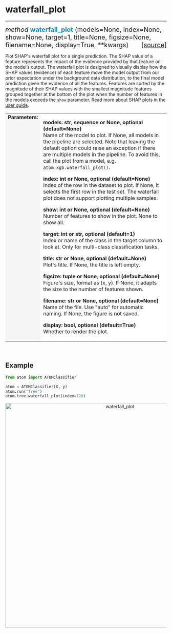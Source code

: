 # waterfall_plot
----------------

<div style="font-size:20px">
<em>method</em> <strong style="color:#008AB8">waterfall_plot</strong>
(models=None, index=None, show=None, target=1, title=None,
figsize=None, filename=None, display=True, **kwargs)
<span style="float:right">
<a href="https://github.com/tvdboom/ATOM/blob/master/atom/plots.py#L2021">[source]</a>
</span>
</div>

Plot SHAP's waterfall plot for a single prediction. The SHAP value
of a feature represents the impact of the evidence provided by that
feature on the model’s output. The waterfall plot is designed to
visually display how the SHAP values (evidence) of each feature move
the model output from our prior expectation under the background
data distribution, to the final model prediction given the evidence
of all the features. Features are sorted by the magnitude of their
SHAP values with the smallest magnitude features grouped together
at the bottom of the plot when the number of features in the models
exceeds the `show` parameter. Read more about SHAP plots in the
[user guide](../../../user_guide/plots/#shap).

<table style="font-size:16px">
<tr>
<td width="20%" style="vertical-align:top; background:#F5F5F5;"><strong>Parameters:</strong></td>
<td width="80%" style="background:white;">
<p>
<strong>models: str, sequence or None, optional (default=None)</strong><br>
Name of the model to plot. If None, all models in the pipeline are
selected. Note that leaving the default option could raise an
exception if there are multiple models in the pipeline. To avoid
this, call the plot from a model, e.g. <code>atom.xgb.waterfall_plot()</code>.
</p>
<p>
<strong>index: int or None, optional (default=None)</strong><br>
Index of the row in the dataset to plot. If None, it selects the
first row in the test set. The waterfall plot does not support
plotting multiple samples.
</p>
<p>
<strong>show: int or None, optional (default=None)</strong><br>
Number of features to show in the plot. None to show all.
</p>
<p>
<strong>target: int or str, optional (default=1)</strong><br>
Index or name of the class in the target column to look at. Only for
multi-class classification tasks.
</p>
<p>
<strong>title: str or None, optional (default=None)</strong><br>
Plot's title. If None, the title is left empty.
</p>
<p>
<strong>figsize: tuple or None, optional (default=None)</strong><br>
Figure's size, format as (x, y). If None, it adapts the size to the
number of features shown.
</p>
<p>
<strong>filename: str or None, optional (default=None)</strong><br>
Name of the file. Use "auto" for automatic naming.
If None, the figure is not saved.
</p>
<p>
<strong>display: bool, optional (default=True)</strong><br>
Whether to render the plot.
</p>
</td>
</tr>
</table>
<br />



## Example

```python
from atom import ATOMClassifier

atom = ATOMClassifier(X, y)
atom.run("Tree")
atom.tree.waterfall_plot(index=120)
```
<div align="center">
    <img src="../../../img/plots/waterfall_plot.png" alt="waterfall_plot" width="700" height="700"/>
</div>

